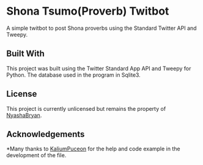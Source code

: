 Shona Tsumo(Proverb) Twitbot
============================

A simple twitbot to post Shona proverbs using the Standard Twitter API and Tweepy. 
## Built With

This project was built using the Twitter Standard App API and Tweepy for Python. The database used in the program in Sqlite3. 
 
## License

This project is currently unlicensed but remains the property of [NyashaBryan](https://github.com/nyashabryan).

## Acknowledgements

*Many thanks to [KaliumPuceon](https://github.com/KaliumPuceon) for the help and code example in the development of the file.

